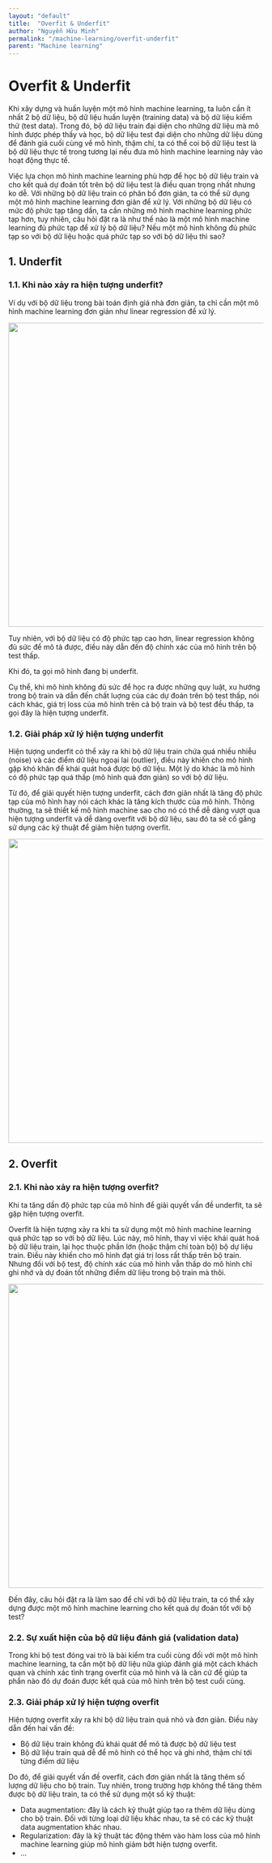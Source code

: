 ```yaml
---
layout: "default"
title:  "Overfit & Underfit"
author: "Nguyễn Hữu Minh"
permalink: "/machine-learning/overfit-underfit"
parent: "Machine learning"
---
```


# Overfit & Underfit

Khi xây dựng và huấn luyện một mô hình machine learning, ta luôn cần ít nhất 2 bộ dữ liệu, bộ dữ liệu huấn luyện (training data) và bộ dữ liệu kiểm thử (test data).
Trong đó, bộ dữ liệu train đại diện cho những dữ liệu mà mô hình được phép thấy và học, bộ dữ liệu test đại diện cho những dữ liệu dùng để đánh giá cuối cùng về mô hình, thậm chí, ta có thể coi bộ dữ liệu test là bộ dữ liệu thực tế trong tương lại nếu đưa mô hình machine learning này vào hoạt động thực tế.

Việc lựa chọn mô hình machine learning phù hợp để học bộ dữ liệu train và cho kết quả dự đoán tốt trên bộ dữ liệu test là điều quan trọng nhất nhưng ko dễ.
Với những bộ dữ liệu train có phân bố đơn giản, ta có thể sử dụng một mô hình machine learning đơn giản để xử lý.
Với những bộ dữ liệu có mức độ phức tạp tăng dần, ta cần những mô hình machine learning phức tạp hơn, tuy nhiên, câu hỏi đặt ra là như thế nào là một mô hình machine learning đủ phức tạp để xử lý bộ dữ liệu?
Nếu một mô hình không đủ phức tạp so với bộ dữ liệu hoặc quá phức tạp so với bộ dữ liệu thì sao?

## 1. Underfit

### 1.1. Khi nào xảy ra hiện tượng underfit?

Ví dụ với bộ dữ liệu trong bài toán định giá nhà đơn giản, ta chỉ cần một mô hình machine learning đơn giản như linear regression để xử lý.

<img src="https://miro.medium.com/v2/resize:fit:1400/format:webp/1*khzX1tmUj86vfpzE6Gkf0A.png" style="width: 600px;"/>


Tuy nhiên, với bộ dữ liệu có độ phức tạp cao hơn, linear regression không đủ sức để mô tả được, điều này dẫn đến độ chính xác của mô hình trên bộ test thấp.

Khi đó, ta gọi mô hình đang bị underfit.

Cụ thể, khi mô hình không đủ sức để học ra được những quy luật, xu hướng trong bộ train và dẫn đến chất luợng của các dự đoán trên bộ test thấp, nói cách khác, giá trị loss của mô hình trên cả bộ train và bộ test đều thấp, ta gọi đây là hiện tượng underfit.

### 1.2. Giải pháp xử lý hiện tượng underfit

Hiện tượng underfit có thể xảy ra khi bộ dữ liệu train chứa quá nhiều nhiễu (noise) và các điểm dữ liệu ngoại lai (outlier), điều này khiến cho mô hình gặp khó khăn để khái quát hoá được bộ dữ liệu.
Một lý do khác là mô hình có độ phức tạp quá thấp (mô hình quá đơn giản) so với bộ dữ liệu.

Từ đó, để giải quyết hiện tượng underfit, cách đơn giản nhất là tăng độ phức tạp của mô hình hay nói cách khác là tăng kích thước của mô hình.
Thông thường, ta sẽ thiết kế mô hình machine sao cho nó có thể dễ dàng vượt qua hiện tượng underfit và dễ dàng overfit với bộ dữ liệu, sau đó ta sẽ cố gắng sử dụng các kỹ thuật để giảm hiện tượng overfit.

<img src="https://assets-global.website-files.com/5d7b77b063a9066d83e1209c/61f7b7a8f5f696356910992f_underf%20ov.png" style="width: 600px;"/>

## 2. Overfit

### 2.1. Khi nào xảy ra hiện tượng overfit?

Khi ta tăng dần độ phức tạp của mô hình để giải quyết vấn đề underfit, ta sẽ gặp hiện tượng overfit.

Overfit là hiện tượng xảy ra khi ta sử dụng một mô hình machine learning quá phức tạp so với bộ dữ liệu.
Lúc này, mô hình, thay vì việc khái quát hoá bộ dữ liệu train, lại học thuộc phần lớn (hoặc thậm chí toàn bộ) bộ dự liệu train.
Điều này khiến cho mô hình đạt giá trị loss rất thấp trên bộ train.
Nhưng đối với bộ test, độ chính xác của mô hình vẫn thấp do mô hình chỉ ghi nhớ và dự đoán tốt những điểm dữ liệu trong bộ train mà thôi.

<img src="https://vitalflux.com/wp-content/uploads/2020/12/overfitting-and-underfitting-wrt-model-error-vs-complexity.png" style="width: 600px;"/>

Đến đây, câu hỏi đặt ra là làm sao để chỉ với bộ dữ liệu train, ta có thể xây dựng được một mô hình machine learning cho kết quả dự đoán tốt với bộ test?

### 2.2. Sự xuất hiện của bộ dữ liệu đánh giá (validation data)

Trong khi bộ test đóng vai trò là bài kiểm tra cuối cùng đối với một mô hình machine learning, ta cần một bộ dữ liệu nữa giúp đánh giá một cách khách quan và chính xác tình trạng overfit của mô hình và là căn cứ để giúp ta phần nào đó dự đoán được kết quả của mô hình trên bộ test cuối cùng.

### 2.3. Giải pháp xử lý hiện tượng overfit

Hiện tượng overfit xảy ra khi bộ dữ liệu train quá nhỏ và đơn giản.
Điều này dẫn đến hai vấn đề:
- Bộ dữ liệu train không đủ khái quát để mô tả được bộ dữ liệu test
- Bộ dữ liệu train quá dễ để mô hình có thể học và ghi nhớ, thậm chí tới từng điểm dữ liệu

Do đó, để giải quyết vấn đề overfit, cách đơn giản nhất là tăng thêm số lượng dữ liệu cho bộ train.
Tuy nhiên, trong trường hợp không thể tăng thêm được bộ dữ liệu train, ta có thể sử dụng một số kỹ thuật:
- Data augmentation: đây là cách kỹ thuật giúp tạo ra thêm dữ liệu dùng cho bộ train. Đối với từng loại dữ liệu khác nhau, ta sẽ có các kỹ thuật data augmentation khác nhau.
- Regularization: đây là kỹ thuật tác động thêm vào hàm loss của mô hình machine learning giúp mô hình giảm bớt hiện tượng overfit.
- ...